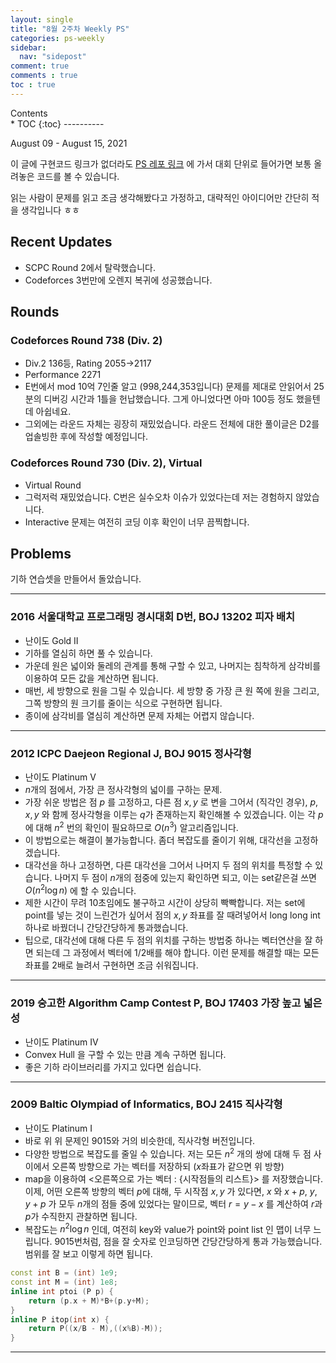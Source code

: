 ```yaml
---
layout: single
title: "8월 2주차 Weekly PS"
categories: ps-weekly
sidebar:
  nav: "sidepost"
comment: true
comments : true
toc : true
---
```

<div id="toc">
Contents
</div>
* TOC
{:toc}
----------


August 09 - August 15, 2021

이 글에 구현코드 링크가 없더라도 [PS 레포 링크](https://github.com/gratus907/Gratus_PS) 에 가서 대회 단위로 들어가면 보통 올려놓은 코드를 볼 수 있습니다. 

읽는 사람이 문제를 읽고 조금 생각해봤다고 가정하고, 대략적인 아이디어만 간단히 적을 생각입니다 ㅎㅎ 

## Recent Updates 
- SCPC Round 2에서 탈락했습니다. 
- Codeforces 3번만에 오렌지 복귀에 성공했습니다. 

## Rounds 

### Codeforces Round 738 (Div. 2)
- Div.2 136등, Rating 2055->2117
- Performance 2271
- E번에서 mod 10억 7인줄 알고 (998,244,353입니다) 문제를 제대로 안읽어서 25분의 디버깅 시간과 1틀을 헌납했습니다. 그게 아니었다면 아마 100등 정도 했을텐데 아쉽네요.
- 그외에는 라운드 자체는 굉장히 재밌었습니다. 라운드 전체에 대한 풀이글은 D2를 업솔빙한 후에 작성할 예정입니다. 

### Codeforces Round 730 (Div. 2), Virtual
- Virtual Round
- 그럭저럭 재밌었습니다. C번은 실수오차 이슈가 있었다는데 저는 경험하지 않았습니다. 
- Interactive 문제는 여전히 코딩 이후 확인이 너무 끔찍합니다. 
  
## Problems

기하 연습셋을 만들어서 돌았습니다.

------

### 2016 서울대학교 프로그래밍 경시대회 D번, BOJ 13202 피자 배치
- 난이도 Gold II 
- 기하를 열심히 하면 풀 수 있습니다. 
- 가운데 원은 넓이와 둘레의 관계를 통해 구할 수 있고, 나머지는 침착하게 삼각비를 이용하여 모든 값을 계산하면 됩니다.
- 매번, 세 방향으로 원을 그릴 수 있습니다. 세 방향 중 가장 큰 원 쪽에 원을 그리고, 그쪽 방향의 원 크기를 줄이는 식으로 구현하면 됩니다. 
- 종이에 삼각비를 열심히 계산하면 문제 자체는 어렵지 않습니다. 
 
 
------

### 2012 ICPC Daejeon Regional J, BOJ 9015 정사각형
- 난이도 Platinum V
- $n$개의 점에서, 가장 큰 정사각형의 넓이를 구하는 문제. 
- 가장 쉬운 방법은 점 $p$ 를 고정하고, 다른 점 $x, y$ 로 변을 그어서 (직각인 경우), $p, x, y$ 와 함께 정사각형을 이루는 $q$가 존재하는지 확인해볼 수 있겠습니다. 이는 각 $p$에 대해 $n^2$ 번의 확인이 필요하므로 $O(n^3)$ 알고리즘입니다.
- 이 방법으로는 해결이 불가능합니다. 좀더 복잡도를 줄이기 위해, 대각선을 고정하겠습니다.
- 대각선을 하나 고정하면, 다른 대각선을 그어서 나머지 두 점의 위치를 특정할 수 있습니다. 나머지 두 점이 $n$개의 점중에 있는지 확인하면 되고, 이는 set같은걸 쓰면 $O(n^2 \log n)$ 에 할 수 있습니다.
- 제한 시간이 무려 10초임에도 불구하고 시간이 상당히 빡빡합니다. 저는 set에 point를 넣는 것이 느린건가 싶어서 점의 $x, y$ 좌표를 잘 때려넣어서 long long int 하나로 바꿨더니 간당간당하게 통과했습니다. 
- 팁으로, 대각선에 대해 다른 두 점의 위치를 구하는 방법중 하나는 벡터연산을 잘 하면 되는데 그 과정에서 벡터에 1/2배를 해야 합니다. 이런 문제를 해결할 때는 모든 좌표를 2배로 늘려서 구현하면 조금 쉬워집니다.
 
------

### 2019 숭고한 Algorithm Camp Contest P, BOJ 17403 가장 높고 넓은 성
- 난이도 Platinum IV
- Convex Hull 을 구할 수 있는 만큼 계속 구하면 됩니다.
- 좋은 기하 라이브러리를 가지고 있다면 쉽습니다.
 
------

### 2009 Baltic Olympiad of Informatics, BOJ 2415 직사각형
- 난이도 Platinum I
- 바로 위 위 문제인 9015와 거의 비슷한데, 직사각형 버전입니다.
- 다양한 방법으로 복잡도를 줄일 수 있습니다. 저는 모든 $n^2$ 개의 쌍에 대해 두 점 사이에서 오른쪽 방향으로 가는 벡터를 저장하되 ($x$좌표가 같으면 위 방향)
- map을 이용하여 <오른쪽으로 가는 벡터 : {시작점들의 리스트}> 를 저장했습니다. 이제, 어떤 오른쪽 방향의 벡터 $p$에 대해, 두 시작점 $x, y$ 가 있다면, $x$ 와 $x+p$, $y$, $y+p$ 가 모두 $n$개의 점들 중에 있었다는 말이므로, 벡터 $r = y - x$ 를 계산하여 $r$과 $p$가 수직한지 관찰하면 됩니다.
- 복잡도는 $n^2 \log n$ 인데, 여전히 key와 value가 point와 point list 인 맵이 너무 느립니다. 9015번처럼, 점을 잘 숫자로 인코딩하면 간당간당하게 통과 가능했습니다. 범위를 잘 보고 이렇게 하면 됩니다.
```cpp
const int B = (int) 1e9;
const int M = (int) 1e8;
inline int ptoi (P p) {
    return (p.x + M)*B+(p.y+M);
}
inline P itop(int x) {
    return P((x/B - M),((x%B)-M));
}
```
 
------